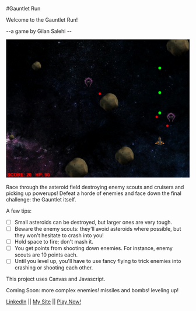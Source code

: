 #Gauntlet Run

Welcome to the Gauntlet Run!

--a game by Gilan Salehi --

[![GauntletRun](Asteroids/assets/GauntletRun.PNG)](http://www.gilansalehi.com/Asteroids2)

Race through the asteroid field destroying enemy scouts and cruisers and picking up powerups!  Defeat a horde of enemies and face down the final challenge: the Gauntlet itself.

A few tips:
- [ ] Small asteroids can be destroyed, but larger ones are very tough.  
- [ ] Beware the enemy scouts: they'll avoid asteroids where possible, but they won't hesitate to crash into you!
- [ ] Hold space to fire; don't mash it.
- [ ] You get points from shooting down enemies.  For instance, enemy scouts are 10 points each.
- [ ] Until you level up, you'll have to use fancy flying to trick enemies into crashing or shooting each other.

This project uses Canvas and Javascript.

Coming Soon:
more complex enemies!
missiles and bombs!
leveling up!  

[LinkedIn](www.linkedin.com/in/gilansalehi) ||
[My Site](www.gilansalehi.com) ||
[Play Now!](www.gilansalehi.com/Asteroids2)
